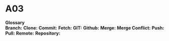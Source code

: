 # A03

**Glossary** </br>
**Branch:**
**Clone:**
**Commit:**
**Fetch:**
**GIT:**
**Github:**
**Merge:**
**Merge Conflict:**
**Push:**
**Pull:**
**Remote:**
**Repository:**
